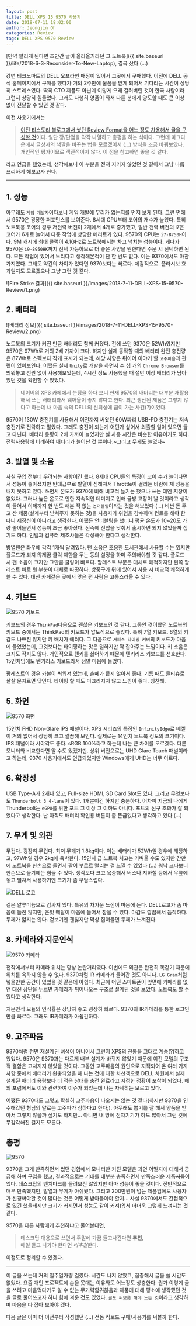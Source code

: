 ```yaml
---
layout: post
title: DELL XPS 15 9570 사용기
date: 2018-07-11 18:02:00
author: Jeongjin Oh
categories: Review
tags: DELL XPS 9570 Review
---
```


[만약 팔리게 된다면 조만간 글이 올라올거라던 그 노트북]({{ site.baseurl }}/life/2018-6-3-Reconsider-To-New-Laptop), 결국 샀다 (...)

강변 테크노마트의 DELL 오프라인 매장이 있어서 그곳에서 구매했다. 이전에 DELL 공식 홈페이지에서 구매를 했다가 거의 2주만에 물품을 받게 되어서 기다리는 시간이 상당히 스트레스였다. 딱히 CTO 제품도 아닌데 이렇게 오래 걸려버린 것이 한국 사람이라 그런지 상당히 힘들었다. 그래도 다행히 양품이 와서 다른 분에게 양도할 때도 큰 이상 없이 전달할 수 있던 것 같다.

이전 사용기에서는

> [이전 티스토리 블로그에서 썼던 Review Format을 어느 정도 차용해서 글을 구성할 것](http://onsemy.tistory.com/1081)이다. 일단 장/단점을 각각 나열하고 총평을 하는 식이다. 그런데 마크다운에서 글상자의 색깔을 바꾸는 법을 모르겠어서 (...) 방식을 조금 바꿔보았다. 개인적인 평가이므로 객관적이지 않다. 이 점을 참고하면 좋을 것 같다.

라고 언급을 했었는데, 생각해보니 이 부분을 전혀 지키지 않았던 것 같아서 그냥 나름 프리하게 해보고자 한다.

---

## 1. 성능

아무래도 `게임 개발자`이다보니 게임 개발에 무리가 없는지를 먼저 보게 된다. 그런 면에서 9570은 굉장한 퍼포먼스를 보여준다. 8세대 CPU부터 코어의 개수가 늘었다. 특히 노트북용 코어의 경우 저전력 버전이 2개에서 4개로 증가했고, 일반 전력 버전의 i7은 코어가 6개로 늘어서 다중 작업에 상당한 메리트가 있다. 9570의 CPU는 `i7-8750H`이다. 9M 캐시에 최대 클럭이 4.1GHz로 노트북에서는 차고 넘치는 성능이다. 게다가 9570은 `i9-8950HK`까지 선택 가능하므로 더 좋은 사양을 원한다면 주문 시 선택하면 된다. 모든 작업에 있어서 느리다고 생각해본적이 단 한 번도 없다. 이는 9370에서도 마찬가지였다. 그래도 약간의 차이가 있다면 9370보다는 빠르다. 체감적으로. 플라시보 효과일지도 모르겠으나 그냥 그런 것 같다.

![Fire Strike 결과]({{ site.baseurl }}/images/2018-7-11-DELL-XPS-15-9570-Review/1.png)

## 2. 배터리

![배터리 정보]({{ site.baseurl }}/images/2018-7-11-DELL-XPS-15-9570-Review/2.png)

노트북의 크기가 커진 만큼 배터리도 함께 커졌다. 전에 쓰던 9370은 52Wh였지만 9570은 97Wh로 거의 2배 가까이 크다. 하지만 실제 동작할 때의 배터리 완전 충전량은 87Wh로 스펙보다 작게 표시가 되는데, 해당 사항은 뒤이어 이야기 할 `고주파음`과 관련이 있어보인다. 어쨌든 실제 `Unity`로 개발을 하면서 수 십 개의 `Chrome Browser`를 띄워놓고 전원 없이 사용해보았는데, 4시간 정도 사용했을 때 절반 이상 배터리가 남아있던 것을 확인할 수 있었다.

> 네이버의 XPS 카페에서 눈팅을 하다 보니 현재 9570의 배터리는 대부분 재활용해서 쓰는 배터리라서 웨어율이 좋지 않다고 한다. 최근 생산된 제품은 그렇지 않다고 하는데 내 마음 속의 DELL의 신뢰성에 금이 가는 사건(?)이었다.

9570이 130W 충전기를 사용해서 이전까지 써왔던 60W짜리 USB-PD 충전기는 저속 충전기로 전락하고 말았다. 그래도 충전이 되는게 어딘가 싶어서 외출할 일이 있으면 들고 다닌다. 배터리 용량이 2배 가까이 늘었지만 실 사용 시간은 비슷한 이유이기도 하다. 전력사용량에 비례하여 배터리가 늘어난 것 뿐이다.~그리고 무게도 늘었다~

## 3. 발열 및 소음

사실 구입 전부터 우려되는 사항이긴 했다. 8세대 CPU들의 특징이 코어 수가 늘어나면서 성능이 좋아졌지만 반대급부로 발열이 심해져서 Throttle이 걸리는 바람에 제 성능을 내지 못하고 있다. 쓰면서 온도가 9370에 비해 비교적 높기는 했으나 쓰는 데엔 지장이 없었다. 그러나 높은 온도로 인한 지속적인 데미지로 인해 금방 고장이 날 것이라고 생각이 들어서 이제까지 한 번도 해본 적 없는 `언더볼팅`이라는 것을 해보았다 (...) 비싼 돈 주고 산 제품(설계부터 받쳐주지 못하는 것)을 사용자가 위험을 감수하며 컨트롤 해야 한다니 제정신이 아니라고 생각한다. 어쨌든 언더볼팅을 했더니 평균 온도가 10~20도 가량 줄어들면서 성능이 조금 좋아졌다. 진즉에 전압을 낮춰서 출시하면 되지 않았을까 싶기도 하다. 인텔과 컴퓨터 제조사들은 각성해야 한다고 생각한다.

방열팬은 좌우에 각각 1개씩 달려있다. 팬 소음은 조용한 도서관에서 사용할 수는 있지만 풀로드가 되지 않게끔 클럭 제한을 두는 등의 설정을 하며 주의해야할 것 같다. 풀로드 시 팬 소음이 크지만 그만큼 쿨링이 빠르다. 팜레스트 부분은 대체로 쾌적하지만 왼쪽 팜레스트 바로 윗 부분이 대체로 따땃하다. 방풍구가 뒤에 있어서 사용 시 비교적 쾌적하게 쓸 수 있다. 대신 카페같은 곳에서 맞은 편 사람은 고통스러울 수 있다.

## 4. 키보드

![9570 키보드](images/2018-7-11-DELL-XPS-15-9570-Review/3.jpg)

키보드의 경우 `ThinkPad`다음으로 괜찮은 키보드인 것 같다. 그동안 겪어왔던 노트북의 키보드 중에서는 ThinkPad의 키보드가 압도적으로 좋았다. 특히 7열 키보드. 6열의 키감도 나쁘진 않지만 키 배치가 에러다. 그 다음으로 `서피스 타이핑 커버`의 키보드가 마음에 들었었는데, 그것보다는 타이핑하는 맛은 덜하지만 꽉 잡아주는 느낌이다. 키 소음은 크지도 작지도 않다. 개인적으로 텐키를 싫어하기 떄문에 텐키리스 키보드를 선호한다. 15인치임에도 텐키리스 키보드라서 정말 마음에 들었다.

팜레스트의 경우 카본이 씌워져 있는데, 손떼가 뭍지 않아서 좋다. 기름 때도 물티슈로 살살 문지르면 닦인다. 타이핑 할 때도 미끄러지지 않고 느낌이 좋다. 칭찬해.

## 5. 화면

![9570 화면](images/2018-7-11-DELL-XPS-15-9570-Review/4.jpg)

15인치 FHD Non-Glare IPS 패널이다. XPS 시리즈의 특징인 `InfinityEdge`로 베젤이 거의 없어서 상당히 크고 깔끔해 보인다. 실제로는 14인치 노트북 정도의 크기이다. IPS 패널이라 시야각도 좋다. sRGB 100%라고 하는데 나는 큰 차이를 모르겠다. 다른 모니터와 비교한다면 알 수도 있겠지만. 상위 버전으로는 UHD Glare Touch 패널이라고 하는데, 9370 사용기에서도 언급되었지만 Windows에게 UHD는 너무 이르다.

## 6. 확장성

USB Type-A가 2개나 있고, Full-size HDMI, SD Card Slot도 있다. 그리고 무엇보다도 `Thunderbolt 3 4-lane`이 있다. 1개뿐이긴 하지만 충분하다. 어차피 지금의 나에게 Thunderbolt는 `eGPU`를 위한 포트 그 이상 그 이하도 아니다. 포트의 신구 조화가 잘 되었다고 생각한다. 난 아직도 배터리 확인용 버튼이 좀 뜬금없다고 생각하고 있다 (...)

## 7. 무게 및 외관

무겁다. 굉장히 무겁다. 최저 무게가 1.8kg이다. 이는 배터리가 52Wh일 경우에 해당하고, 97Wh일 경우 2kg에 육박한다. 15인치 급 노트북 치고는 가벼울 수도 있지만 간만에 노트북을 한손으로 들면서 팔이 부르르 떨리는 걸 느낄 수 있었다 (...) 워낙 크다보니 한손으로 들기에는 힘들 수 있다. 생각보다 크고 육중해서 버스나 지하철 등에서 무릎에 놓고 펼쳐서 사용하기엔 크기가 좀 부담스럽다.

![DELL 로고](images/2018-7-11-DELL-XPS-15-9570-Review/5.jpg)

겉은 알루미늄으로 감싸져 있다. 특유의 차가운 느낌이 마음에 든다. DELL로고가 좀 마음에 들진 않지만, 은빛 메탈이 마음에 들어서 참을 수 있다. 마감도 깔끔해서 듬직하다. 두께가 얇지는 않다. 겉보기엔 괜찮지만 막상 집어들면 두께가 느껴진다.

## 8. 카메라와 지문인식

![9570 카메라](images/2018-7-11-DELL-XPS-15-9570-Review/6.jpg)

전작에서부터 카메라 위치는 항상 논란거리였다. 이번에도 외관은 완전히 똑같기 때문에 위치를 욕하지 않을 수 없다. 9370처럼 IR 카메라가 들어간 것도 아니다. `LG Gram`처럼 넣을만한 공간이 있었을 것 같은데 아쉽다. 최근에 어떤 스마트폰이 앞면에 카메라를 없앤 대신 상단을 누르면 카메라가 튀어나오는 구조로 설계된 것을 보았다. 노트북도 할 수 있다고 생각한다.

지문인식 모듈의 인식률은 상당히 좋고 굉장히 빠르다. 9370의 IR카메라를 통한 로그인만큼 빠르다. 그래도 IR카메라가 아쉽긴하다.

## 9. 고주파음

9370처럼 전면 재설계된 녀석이 아니어서 그런지 XPS의 전통을 그대로 계승(?)하고 있었다. 9570은 9370과는 다르게 내부 설계가 바뀌지 않았기 때문에 이전 모델의 구조적 결함은 고쳐지지 않았을 것이다. 그동안 고주파음의 원인으로 지적되어 온 여러 가지 사항 중에서 배터리가 완충되었을 때 나는 것에 대한 차선책으로 DELL 차원에서 실제 설계된 배터리 용량보다 더 적은 상태를 충전 완료라고 지정한 정황이 포착이 되었다. 해외 포럼에서도 이와 관련하여 이슈가 되었는데 나는 자세히는 모르고 있다.

어쨌든 9370때도 그렇고 확실히 고주파음이 나오지는 않는 것 같다(하지만 9370을 인수해갔던 형님의 말로는 고주파가 심하다고 한다;). 아무래도 뽑기를 잘 해서 양품을 받아서 그렇지 않을까 싶기도 하지만... 아니면 내 방에 전자기기가 하도 많아서 그런 것에 무감각해진 걸지도 모른다.

## 총평

![9570](images/2018-7-11-DELL-XPS-15-9570-Review/7.jpg)

9370을 크게 만족하면서 썼던 경험에서 모니터만 커진 모델은 과연 어떨지에 대해서 궁금해 하며 구입을 했고, 결과적으로는 기대를 대부분 충족하면서 만족스러운 제품~~지름~~이었다. 데스크탑의 벤치마크를 돌려보진 않았지만 아마 성능이 좋을 것이다. 전반적으로 매우 만족했지만, 발열과 무게가 아쉬웠다. 그리고 200만원이 넘는 제품임에도 사용자가 신경써야할 것이 많다는 것은 어떻게 받아들여야 할지... 사실 9370에서도 간접적으로 있긴 했을테지만 크기가 커지면서 성능도 같이 커져(?)서 더더욱 그렇게 느껴지는 것 같다.

9570을 다른 사람에게 추천하냐고 물어본다면,

> 데스크탑 대용으로 쓰면서 주말에 가끔 들고나간다면 **추천**,  
> 매일 들고 나가야 한다면 *비추천*한다.

이정도로 정리할 수 있겠다.

---

이 글을 쓰는데 거의 일주일가량 걸렸다. 시간도 나지 않았고, 집중해서 글을 쓸 시간도 없었다. 요즘 개인 프로젝트에 손을 못대는 이유와도 어느정도 상충한다. 뭔가 이렇게 글을 쓰려고 마음먹다가도 알 수 없는 무기력함~~귀찮음~~과 제품에 대해 평소에 생각했던 것을 글로 풀어쓰고자 하니 힘에 겨운 것도 있었다. `글도 써보릇 해야 느는 것`이라고 생각하며 마음을 다 잡아 보아야 겠다.

다음 글은 아마 더 이전부터 작성했던 (...) 전동 킥보드 구매/사용기를 써볼까 한다.